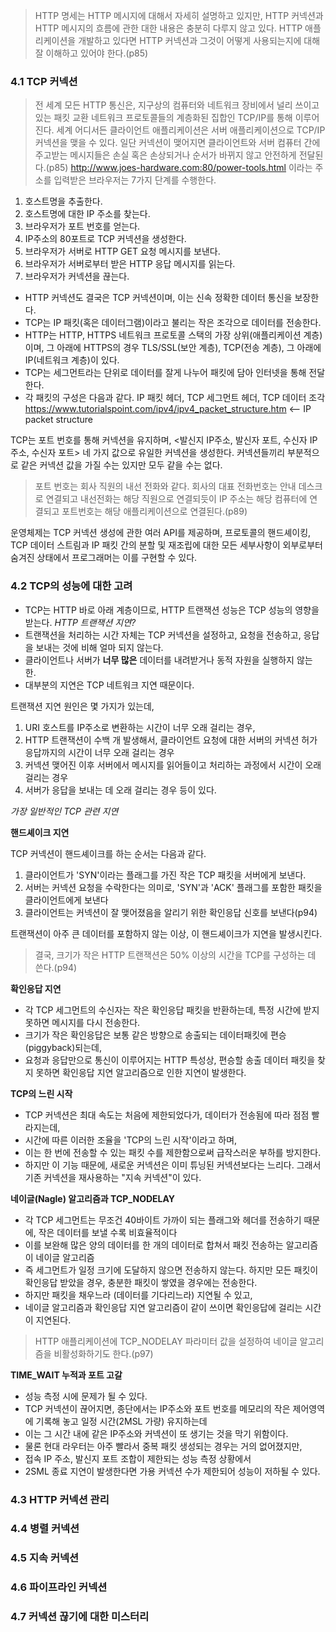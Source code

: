 > HTTP 명세는 HTTP 메시지에 대해서 자세히 설명하고 있지만, HTTP 커넥션과 HTTP 메시지의 흐름에 관한 대한 내용은 충분히 다루지 않고 있다. HTTP 애플리케이션을 개발하고 있다면 HTTP 커넥션과 그것이 어떻게 사용되는지에 대해 잘 이해하고 있어야 한다.(p85)

### 4.1 TCP 커넥션
> 전 세계 모든 HTTP 통신은, 지구상의 컴퓨터와 네트워크 장비에서 널리 쓰이고 있는 패킷 교환 네트워크 프로토콜들의 계층화된 집합인 TCP/IP를 통해 이루어진다. 세계 어디서든 클라이언트 애플리케이션은 서버 애플리케이션으로 TCP/IP 커넥션을 맺을 수 있다.
> 일단 커넥션이 맺어지면 클라이언트와 서버 컴퓨터 간에 주고받는 메시지들은 손실 혹은 손상되거나 순서가 바뀌지 않고 안전하게 전달된다.(p85)
http://www.joes-hardware.com:80/power-tools.html 이라는 주소를 입력받은 브라우저는 7가지 단계를 수행한다.
1) 호스트명을 추출한다.
2) 호스트명에 대한 IP 주소를 찾는다.
3) 브라우저가 포트 번호를 얻는다.
4) IP주소의 80포트로 TCP 커넥션을 생성한다.
5) 브라우저가 서버로 HTTP GET 요청 메시지를 보낸다.
6) 브라우저가 서버로부터 받은 HTTP 응답 메시지를 읽는다.
7) 브라우저가 커넥션을 끊는다.

- HTTP 커넥션도 결국은 TCP 커넥션이며, 이는 신속 정확한 데이터 통신을 보장한다. 
- TCP는 IP 패킷(혹은 데이터그램)이라고 불리는 작은 조각으로 데이터를 전송한다. 
- HTTP는 HTTP, HTTPS 네트워크 프로토콜 스택의 가장 상위(애플리케이션 계층)이며, 그 아래에 HTTPS의 경우 TLS/SSL(보안 계층), TCP(전송 계층), 그 아래에 IP(네트워크 계층)이 있다.
- TCP는 세그먼트라는 단위로 데이터를 잘게 나누어 패킷에 담아 인터넷을 통해 전달한다.
- 각 패킷의 구성은 다음과 같다.
IP 패킷 헤더, TCP 세그먼트 헤더, TCP 데이터 조각
https://www.tutorialspoint.com/ipv4/ipv4_packet_structure.htm <-- IP packet structure

TCP는 포트 번호를 통해 커넥션을 유지하며, <발신지 IP주소, 발신자 포트, 수신자 IP 주소, 수신자 포트> 네 가지 값으로 유일한 커넥션을 생성한다.
커넥션들끼리 부분적으로 같은 커넥션 값을 가질 수는 있지만 모두 같을 수는 없다.

> 포트 번호는 회사 직원의 내선 전화와 같다. 회사의 대표 전화번호는 안내 데스크로 연결되고 내선전화는 해당 직원으로 연결되듯이 IP 주소는 해당 컴퓨터에 연결되고 포트번호는 해당 애플리케이션으로 연결된다.(p89)

운영체제는 TCP 커넥션 생성에 관한 여러 API를 제공하며, 
프로토콜의 핸드셰이킹, TCP 데이터 스트림과 IP 패킷 간의 분할 및 재조립에 대한 모든 세부사항이 외부로부터 숨겨진 상태에서 프로그래머는 이를 구현할 수 있다.


### 4.2 TCP의 성능에 대한 고려
- TCP는 HTTP 바로 아래 계층이므로, HTTP 트랜잭션 성능은 TCP 성능의 영향을 받는다.
*HTTP 트랜잭션 지연?*
- 트랜잭션을 처리하는 시간 자체는 TCP 커넥션을 설정하고, 요청을 전송하고, 응답을 보내는 것에 비해 얼마 되지 않는다.
- 클라이언트나 서버가 **너무 많은** 데이터를 내려받거나 동적 자원을 실행하지 않는 한.
- 대부분의 지연은 TCP 네트워크 지연 때문이다.

트랜잭션 지연 원인은 몇 가지가 있는데,
1. URI 호스트를 IP주소로 변환하는 시간이 너무 오래 걸리는 경우,
2. HTTP 트랜잭션이 수백 개 발생해서, 클라이언트 요청에 대한 서버의 커넥션 허가 응답까지의 시간이 너무 오래 걸리는 경우
3. 커넥션 맺어진 이후 서버에서 메시지를 읽어들이고 처리하는 과정에서 시간이 오래 걸리는 경우
4. 서버가 응답을 보내는 데 오래 걸리는 경우
등이 있다.

*가장 일반적인 TCP 관련 지연*

**핸드셰이크 지연**

TCP 커넥션이 핸드셰이크를 하는 순서는 다음과 같다.
1) 클라이언트가 'SYN'이라는 플래그를 가진 작은 TCP 패킷을 서버에게 보낸다.
2) 서버는 커넥션 요청을 수락한다는 의미로, 'SYN'과 'ACK' 플래그를 포함한 패킷을 클라이언트에게 보낸다
3) 클라이언트는 커넥션이 잘 맺어졌음을 알리기 위한 확인응답 신호를 보낸다(p94)

트랜잭션이 아주 큰 데이터를 포함하지 않는 이상, 이 핸드셰이크가 지연을 발생시킨다.
> 결국, 크기가 작은 HTTP 트랜잭션은 50% 이상의 시간을 TCP를 구성하는 데 쓴다.(p94)

**확인응답 지연**
- 각 TCP 세그먼트의 수신자는 작은 확인응답 패킷을 반환하는데, 특정 시간에 받지 못하면 메시지를 다시 전송한다.
- 크기가 작은 확인응답은 보통 같은 방향으로 송출되는 데이터패킷에 편승(piggyback)되는데,
- 요청과 응답만으로 통신이 이루어지는 HTTP 특성상, 편승할 송출 데이터 패킷을 찾지 못하면 확인응답 지연 알고리즘으로 인한 지연이 발생한다.

**TCP의 느린 시작**
- TCP 커넥션은 최대 속도는 처음에 제한되었다가, 데이터가 전송됨에 따라 점점 빨라지는데, 
- 시간에 따른 이러한 조율을 'TCP의 느린 시작'이라고 하며,
- 이는 한 번에 전송할 수 있는 패킷 수를 제한함으로써 급작스러운 부하를 방지한다.
- 하지만 이 기능 때문에, 새로운 커넥션은 이미 튜닝된 커넥션보다는 느리다. 그래서 기존 커넥션을 재사용하는 "지속 커넥션"이 있다.

**네이글(Nagle) 알고리즘과 TCP_NODELAY**
- 각 TCP 세그먼트는 무조건 40바이트 가까이 되는 플래그와 헤더를 전송하기 때문에, 작은 데이터를 보낼 수록 비효율적이다
- 이를 보완해 많은 양의 데이터를 한 개의 데이터로 합쳐서 패킷 전송하는 알고리즘이 네이글 알고리즘
- 즉 세그먼트가 일정 크기에 도달하지 않으면 전송하지 않는다. 하지만 모든 패킷이 확인응답 받았을 경우, 충분한 패킷이 쌓였을 경우에는 전송한다.
- 하지만 패킷을 채우느라 (데이터를 기다리느라) 지연될 수 있고,
- 네이글 알고리즘과 확인응답 지연 알고리즘이 같이 쓰이면 확인응답에 걸리는 시간이 지연된다.
> HTTP 애플리케이션에 TCP_NODELAY 파라미터 값을 설정하여 네이글 알고리즘을 비활성화하기도 한다.(p97)

**TIME_WAIT 누적과 포트 고갈**
- 성능 측정 시에 문제가 될 수 있다.
- TCP 커넥션이 끊어지면, 종단에서는 IP주소와 포트 번호를 메모리의 작은 제어영역에 기록해 놓고 일정 시간(2MSL 가량) 유지하는데
- 이는 그 시간 내에 같은 IP주소와 커넥션이 또 생기는 것을 막기 위함이다.
- 물론 현대 라우터는 아주 빨라서 중복 패킷 생성되는 경우는 거의 없어졌지만,
- 접속 IP 주소, 발신지 포트 조합이 제한되는 성능 측정 상황에서
- 2SML 종료 지연이 발생한다면 가용 커넥션 수가 제한되어 성능이 저하될 수 있다.

### 4.3 HTTP 커넥션 관리
### 4.4 병렬 커넥션
### 4.5 지속 커넥션
### 4.6 파이프라인 커넥션
### 4.7 커넥션 끊기에 대한 미스터리
